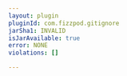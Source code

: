 ```yaml
---
layout: plugin
pluginId: com.fizzpod.gitignore
jarSha1: INVALID
isJarAvailable: true
error: NONE
violations: []

---
```

